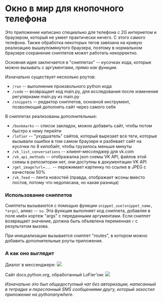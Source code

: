 # Окно в мир для кнопочного телефона

Это приложение написано специально для телефона с 2G интернетом
и браузером, который не умеет практически ничего. С этого самого телефона.
Также обработка некоторых тегов завязана на кривую реализацию
вышеупомянутого браузера, поэтому в нормальном браузере
сохранение сниппетов может работать некорректно.

Основная идея заключается в "сниппетах" -- кусочках кода,
которые можно вызывать с аргументами, _прямо как функции_.

Изначально существует несколько роутов:
- `/run` -- выполнение произвольного python кода
- `/code` -- возвращает код main.py, для исследования
  после изменения регулярками main.py из main.py
- `/snippets` -- редактор сниппетов, основной инструмент,
  позволяющий дополнять сайт через самого себя

В сниппетах реализованы дополнительные:
- `/bookmarks` -- список закладок, можно добавить сайт,
  чтобы потом быстро к нему перейти
- `/lofier` -- "ухудшатель" сайтов, который вырезает все теги,
  которые вызывали ошибки в том самом браузере и разбивает сайт
  на кусочки по 8 килобайт, чтобы грузилось меньше минуты
- `/vk_list_conversations` -- клиент-мессенджер для vk.com
- `/vk_api_methods` -- отображалка json схемы VK API,
  файлов этой схемы в репозитории нет, они доступны в документации VK API
- `/get_image?url=...` -- пережимает картинку по ссылке в JPEG с качеством 50%
- `/vk_feed` -- лента новостей (правда, отображает жсоны
  вместо постов, потому что недописана, но какая разница)


### Использование сниппетов

Сниппеты вызываются с помощью функции `snippet_use(snippet_name, *args)`,
алиас -- `su`. Эта функция выполняет код сниппета,
добавляя в поле имён кортеж "args" с переданными аргументами.
Если сниппет возвращает значение, должна быть объявлена переменная
`r` с результатом вызова.

При инициализации вызывается сниппет "routes",
в котором можно добавить дополнительные роуты приложения.


### А как оно выглядит

Диалог в мессенджере:
![](https://sun9-31.userapi.com/impg/Yw4XZN61sAlsM2EeHz-Kg30DS-IaBgi-NsHVsA/3Whb_htd-PI.jpg?size=607x487&quality=96&sign=fabebf5f370ef0e9047415d269c53063&type=album)

Сайт docs.python.org, обработанный LoFier'ом:
![](https://sun9-49.userapi.com/impg/G2gC2LAmEZ3lOaD14i9NVfqrfQxUWkDruDMYfQ/qP7Ke_qsd6w.jpg?size=1613x709&quality=96&sign=87f6aa586ddeab13d49cae488a6531cb&type=album)


_Изначально это был общедоступный чат без авторизации,_
_написанный в тетрадке и пересланный SMS сообщениями_
_другу, который захостил приложение на pythonanywhere._
